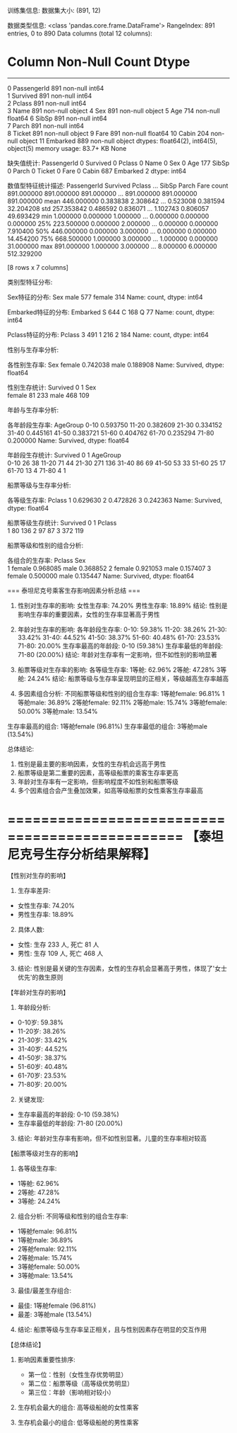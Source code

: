 训练集信息:
数据集大小: (891, 12)

数据类型信息:
<class 'pandas.core.frame.DataFrame'>
RangeIndex: 891 entries, 0 to 890
Data columns (total 12 columns):
 #   Column       Non-Null Count  Dtype  
---  ------       --------------  -----  
 0   PassengerId  891 non-null    int64  
 1   Survived     891 non-null    int64  
 2   Pclass       891 non-null    int64  
 3   Name         891 non-null    object 
 4   Sex          891 non-null    object 
 5   Age          714 non-null    float64
 6   SibSp        891 non-null    int64  
 7   Parch        891 non-null    int64  
 8   Ticket       891 non-null    object 
 9   Fare         891 non-null    float64
 10  Cabin        204 non-null    object 
 11  Embarked     889 non-null    object 
dtypes: float64(2), int64(5), object(5)
memory usage: 83.7+ KB
None

缺失值统计:
PassengerId      0
Survived         0
Pclass           0
Name             0
Sex              0
Age            177
SibSp            0
Parch            0
Ticket           0
Fare             0
Cabin          687
Embarked         2
dtype: int64

数值型特征统计描述:
       PassengerId    Survived      Pclass  ...       SibSp       Parch        Fare
count   891.000000  891.000000  891.000000  ...  891.000000  891.000000  891.000000
mean    446.000000    0.383838    2.308642  ...    0.523008    0.381594   32.204208
std     257.353842    0.486592    0.836071  ...    1.102743    0.806057   49.693429
min       1.000000    0.000000    1.000000  ...    0.000000    0.000000    0.000000
25%     223.500000    0.000000    2.000000  ...    0.000000    0.000000    7.910400
50%     446.000000    0.000000    3.000000  ...    0.000000    0.000000   14.454200
75%     668.500000    1.000000    3.000000  ...    1.000000    0.000000   31.000000
max     891.000000    1.000000    3.000000  ...    8.000000    6.000000  512.329200

[8 rows x 7 columns]

类别型特征分布:

Sex特征的分布:
Sex
male      577
female    314
Name: count, dtype: int64

Embarked特征的分布:
Embarked
S    644
C    168
Q     77
Name: count, dtype: int64

Pclass特征的分布:
Pclass
3    491
1    216
2    184
Name: count, dtype: int64

性别与生存率分析:

各性别生存率:
Sex
female    0.742038
male      0.188908
Name: Survived, dtype: float64

性别生存统计:
Survived    0    1
Sex               
female     81  233
male      468  109

年龄与生存率分析:

各年龄段生存率:
AgeGroup
0-10     0.593750
11-20    0.382609
21-30    0.334152
31-40    0.445161
41-50    0.383721
51-60    0.404762
61-70    0.235294
71-80    0.200000
Name: Survived, dtype: float64

年龄段生存统计:
Survived    0    1
AgeGroup          
0-10       26   38
11-20      71   44
21-30     271  136
31-40      86   69
41-50      53   33
51-60      25   17
61-70      13    4
71-80       4    1

船票等级与生存率分析:

各等级生存率:
Pclass
1    0.629630
2    0.472826
3    0.242363
Name: Survived, dtype: float64

船票等级生存统计:
Survived    0    1
Pclass            
1          80  136
2          97   87
3         372  119

船票等级和性别的组合分析:

各组合的生存率:
Pclass  Sex   
1       female    0.968085
        male      0.368852
2       female    0.921053
        male      0.157407
3       female    0.500000
        male      0.135447
Name: Survived, dtype: float64

=== 泰坦尼克号乘客生存影响因素分析总结 ===

1. 性别对生存率的影响:
女性生存率: 74.20%
男性生存率: 18.89%
结论: 性别是影响生存率的重要因素，女性的生存率显著高于男性

2. 年龄对生存率的影响:
各年龄段生存率:
0-10: 59.38%
11-20: 38.26%
21-30: 33.42%
31-40: 44.52%
41-50: 38.37%
51-60: 40.48%
61-70: 23.53%
71-80: 20.00%
生存率最高的年龄段: 0-10 (59.38%)
生存率最低的年龄段: 71-80 (20.00%)
结论: 年龄对生存率有一定影响，但不如性别的影响显著

3. 船票等级对生存率的影响:
各等级生存率:
1等舱: 62.96%
2等舱: 47.28%
3等舱: 24.24%
结论: 船票等级与生存率呈现明显的正相关，等级越高生存率越高

4. 多因素组合分析:
不同船票等级和性别的组合生存率:
1等舱female: 96.81%
1等舱male: 36.89%
2等舱female: 92.11%
2等舱male: 15.74%
3等舱female: 50.00%
3等舱male: 13.54%

生存率最高的组合: 1等舱female (96.81%)
生存率最低的组合: 3等舱male (13.54%)

总体结论:
1. 性别是最主要的影响因素，女性的生存机会远高于男性
2. 船票等级是第二重要的因素，高等级船票的乘客生存率更高
3. 年龄对生存率有一定影响，但影响程度不如性别和船票等级
4. 多个因素组合会产生叠加效果，如高等级船票的女性乘客生存率最高

===============================================
【泰坦尼克号生存分析结果解释】
===============================================

【性别对生存的影响】
1. 生存率差异:
  - 女性生存率: 74.20%
  - 男性生存率: 18.89%

2. 具体人数:
  - 女性: 生存 233 人, 死亡 81 人
  - 男性: 生存 109 人, 死亡 468 人

3. 结论: 性别是最关键的生存因素，女性的生存机会显著高于男性，体现了'女士优先'的救生原则

【年龄对生存的影响】
1. 年龄段分析:
  - 0-10岁: 59.38%
  - 11-20岁: 38.26%
  - 21-30岁: 33.42%
  - 31-40岁: 44.52%
  - 41-50岁: 38.37%
  - 51-60岁: 40.48%
  - 61-70岁: 23.53%
  - 71-80岁: 20.00%

2. 关键发现:
  - 生存率最高的年龄段: 0-10 (59.38%)
  - 生存率最低的年龄段: 71-80 (20.00%)
3. 结论: 年龄对生存率有影响，但不如性别显著。儿童的生存率相对较高

【船票等级对生存的影响】
1. 各等级生存率:
  - 1等舱: 62.96%
  - 2等舱: 47.28%
  - 3等舱: 24.24%

2. 组合分析:
  不同等级和性别的组合生存率:
  - 1等舱female: 96.81%
  - 1等舱male: 36.89%
  - 2等舱female: 92.11%
  - 2等舱male: 15.74%
  - 3等舱female: 50.00%
  - 3等舱male: 13.54%

3. 最佳/最差生存组合:
  - 最佳: 1等舱female (96.81%)
  - 最差: 3等舱male (13.54%)

4. 结论: 船票等级与生存率呈正相关，且与性别因素存在明显的交互作用

【总体结论】
1. 影响因素重要性排序:
   - 第一位：性别（女性生存优势明显）
   - 第二位：船票等级（高等级优势明显）
   - 第三位：年龄（影响相对较小）

2. 生存机会最大的组合: 高等级船舱的女性乘客
3. 生存机会最小的组合: 低等级船舱的男性乘客

